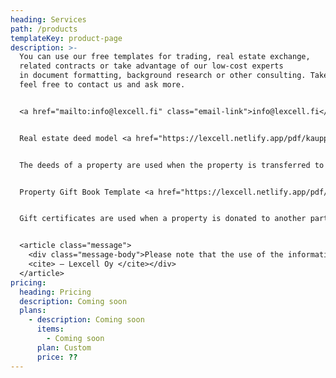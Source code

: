 ```yaml
---
heading: Services
path: /products
templateKey: product-page
description: >-
  You can use our free templates for trading, real estate exchange,
  related contracts or take advantage of our low-cost experts
  in document formatting, background research or other consulting. Take it
  feel free to contact us and ask more.


  <a href="mailto:info@lexcell.fi" class="email-link">info@lexcell.fi</a> or firstname.lastname@lexcell.fi. You will find a personal introduction [from here](https://lexcell.netlify.app/about).  


  Real estate deed model <a href="https://lexcell.netlify.app/pdf/kauppakirja.pdf" target="_blank" class="pdf-link" download>Download</a>


  The deeds of a property are used when the property is transferred to another party for consideration.


  Property Gift Book Template <a href="https://lexcell.netlify.app/pdf/lahjakirja.pdf" target="_blank" class="pdf-link" download>Download</a>


  Gift certificates are used when a property is donated to another party for no consideration, such as a relative.


  <article class="message">
  	<div class="message-body">Please note that the use of the information in the downloadable document does not constitute an assignment agreement between Lexcell Oy and the user. This means that Lexcell Oy is not liable for any damages that may result from the use of the material. Lexcell Oy is responsible for the documents prepared in the assignment relationship with the company.<br>
  	<cite> – Lexcell Oy </cite></div>
  </article>
pricing:
  heading: Pricing
  description: Coming soon
  plans:
    - description: Coming soon
      items:
        - Coming soon
      plan: Custom
      price: ??
---
```

